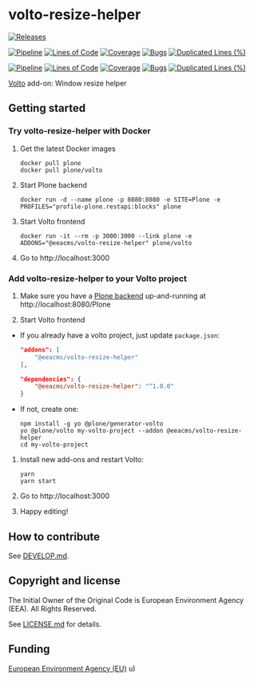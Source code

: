 # volto-resize-helper
[![Releases](https://img.shields.io/github/v/release/eea/volto-resize-helper)](https://github.com/eea/volto-resize-helper/releases)

[![Pipeline](https://ci.eionet.europa.eu/buildStatus/icon?job=volto-addons%2Fvolto-resize-helper%2Fmaster&subject=master)](https://ci.eionet.europa.eu/view/Github/job/volto-addons/job/volto-resize-helper/job/master/display/redirect)
[![Lines of Code](https://sonarqube.eea.europa.eu/api/project_badges/measure?project=volto-resize-helper-master&metric=ncloc)](https://sonarqube.eea.europa.eu/dashboard?id=volto-resize-helper-master)
[![Coverage](https://sonarqube.eea.europa.eu/api/project_badges/measure?project=volto-resize-helper-master&metric=coverage)](https://sonarqube.eea.europa.eu/dashboard?id=volto-resize-helper-master)
[![Bugs](https://sonarqube.eea.europa.eu/api/project_badges/measure?project=volto-resize-helper-master&metric=bugs)](https://sonarqube.eea.europa.eu/dashboard?id=volto-resize-helper-master)
[![Duplicated Lines (%)](https://sonarqube.eea.europa.eu/api/project_badges/measure?project=volto-resize-helper-master&metric=duplicated_lines_density)](https://sonarqube.eea.europa.eu/dashboard?id=volto-resize-helper-master)

[![Pipeline](https://ci.eionet.europa.eu/buildStatus/icon?job=volto-addons%2Fvolto-resize-helper%2Fdevelop&subject=develop)](https://ci.eionet.europa.eu/view/Github/job/volto-addons/job/volto-resize-helper/job/develop/display/redirect)
[![Lines of Code](https://sonarqube.eea.europa.eu/api/project_badges/measure?project=volto-resize-helper-develop&metric=ncloc)](https://sonarqube.eea.europa.eu/dashboard?id=volto-resize-helper-develop)
[![Coverage](https://sonarqube.eea.europa.eu/api/project_badges/measure?project=volto-resize-helper-develop&metric=coverage)](https://sonarqube.eea.europa.eu/dashboard?id=volto-resize-helper-develop)
[![Bugs](https://sonarqube.eea.europa.eu/api/project_badges/measure?project=volto-resize-helper-develop&metric=bugs)](https://sonarqube.eea.europa.eu/dashboard?id=volto-resize-helper-develop)
[![Duplicated Lines (%)](https://sonarqube.eea.europa.eu/api/project_badges/measure?project=volto-resize-helper-develop&metric=duplicated_lines_density)](https://sonarqube.eea.europa.eu/dashboard?id=volto-resize-helper-develop)

[Volto](https://github.com/plone/volto) add-on: Window resize helper

## Getting started

### Try volto-resize-helper with Docker

1. Get the latest Docker images

   ```
   docker pull plone
   docker pull plone/volto
   ```

1. Start Plone backend
   ```
   docker run -d --name plone -p 8080:8080 -e SITE=Plone -e PROFILES="profile-plone.restapi:blocks" plone
   ```

1. Start Volto frontend

   ```
   docker run -it --rm -p 3000:3000 --link plone -e ADDONS="@eeacms/volto-resize-helper" plone/volto
   ```

1. Go to http://localhost:3000

### Add volto-resize-helper to your Volto project

1. Make sure you have a [Plone backend](https://plone.org/download) up-and-running at http://localhost:8080/Plone

1. Start Volto frontend

* If you already have a volto project, just update `package.json`:

   ```JSON
   "addons": [
       "@eeacms/volto-resize-helper"
   ],

   "dependencies": {
       "@eeacms/volto-resize-helper": "^1.0.0"
   }
   ```

* If not, create one:

   ```
   npm install -g yo @plone/generator-volto
   yo @plone/volto my-volto-project --addon @eeacms/volto-resize-helper
   cd my-volto-project
   ```

1. Install new add-ons and restart Volto:

   ```
   yarn
   yarn start
   ```

1. Go to http://localhost:3000

1. Happy editing!

## How to contribute

See [DEVELOP.md](https://github.com/eea/volto-resize-helper/blob/master/DEVELOP.md).

## Copyright and license

The Initial Owner of the Original Code is European Environment Agency (EEA).
All Rights Reserved.

See [LICENSE.md](https://github.com/eea/volto-resize-helper/blob/master/LICENSE.md) for details.

## Funding

[European Environment Agency (EU)](http://eea.europa.eu)
u)
